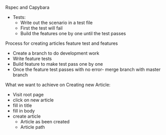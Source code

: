 Rspec and Capybara
  - Tests:
    - Write out the scenario in a test file
    - First the test will fail
    - Build the features one by one until the test passes

Process for creating articles feature test and features
  - Create a branch to do development work
  - Write feature tests
  - Build feature to make test pass one by one
  - Once the feature test passes with no error- merge branch with master branch

 What we want to achieve on Creating new Article:
  - Visit root page
  - click on new article
  - fill in title
  - fill in body
  - create article
    - Article as been created
    - Article path
